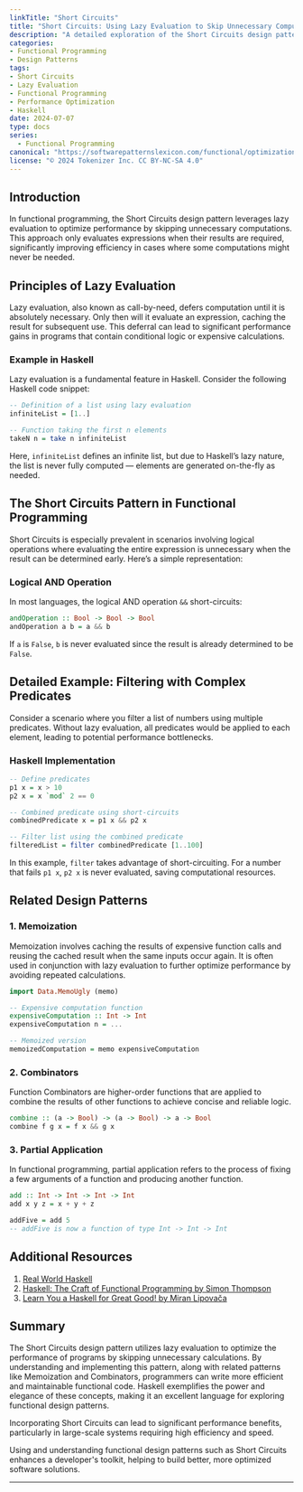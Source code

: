```yaml
---
linkTitle: "Short Circuits"
title: "Short Circuits: Using Lazy Evaluation to Skip Unnecessary Computations"
description: "A detailed exploration of the Short Circuits design pattern in functional programming, its principles, related design patterns, and real-world applications."
categories:
- Functional Programming
- Design Patterns
tags:
- Short Circuits
- Lazy Evaluation
- Functional Programming
- Performance Optimization
- Haskell
date: 2024-07-07
type: docs
series:
  - Functional Programming
canonical: "https://softwarepatternslexicon.com/functional/optimizations/caching-and-specialization/short-circuits"
license: "© 2024 Tokenizer Inc. CC BY-NC-SA 4.0"
---
```


## Introduction

In functional programming, the Short Circuits design pattern leverages lazy evaluation to optimize performance by skipping unnecessary computations. This approach only evaluates expressions when their results are required, significantly improving efficiency in cases where some computations might never be needed.

## Principles of Lazy Evaluation

Lazy evaluation, also known as call-by-need, defers computation until it is absolutely necessary. Only then will it evaluate an expression, caching the result for subsequent use. This deferral can lead to significant performance gains in programs that contain conditional logic or expensive calculations.

### Example in Haskell

Lazy evaluation is a fundamental feature in Haskell. Consider the following Haskell code snippet:

```haskell
-- Definition of a list using lazy evaluation
infiniteList = [1..]

-- Function taking the first n elements
takeN n = take n infiniteList
```

Here, `infiniteList` defines an infinite list, but due to Haskell’s lazy nature, the list is never fully computed — elements are generated on-the-fly as needed.

## The Short Circuits Pattern in Functional Programming

Short Circuits is especially prevalent in scenarios involving logical operations where evaluating the entire expression is unnecessary when the result can be determined early. Here’s a simple representation:

### Logical AND Operation

In most languages, the logical AND operation `&&` short-circuits:
```haskell
andOperation :: Bool -> Bool -> Bool
andOperation a b = a && b
```
If `a` is `False`, `b` is never evaluated since the result is already determined to be `False`.

## Detailed Example: Filtering with Complex Predicates

Consider a scenario where you filter a list of numbers using multiple predicates. Without lazy evaluation, all predicates would be applied to each element, leading to potential performance bottlenecks.

### Haskell Implementation
```haskell
-- Define predicates
p1 x = x > 10
p2 x = x `mod` 2 == 0

-- Combined predicate using short-circuits
combinedPredicate x = p1 x && p2 x

-- Filter list using the combined predicate
filteredList = filter combinedPredicate [1..100]
```
In this example, `filter` takes advantage of short-circuiting. For a number that fails `p1 x`, `p2 x` is never evaluated, saving computational resources.

## Related Design Patterns

### 1. **Memoization**
Memoization involves caching the results of expensive function calls and reusing the cached result when the same inputs occur again. It is often used in conjunction with lazy evaluation to further optimize performance by avoiding repeated calculations.

```haskell
import Data.MemoUgly (memo)

-- Expensive computation function
expensiveComputation :: Int -> Int
expensiveComputation n = ...

-- Memoized version
memoizedComputation = memo expensiveComputation
```

### 2. **Combinators**
Function Combinators are higher-order functions that are applied to combine the results of other functions to achieve concise and reliable logic.

```haskell
combine :: (a -> Bool) -> (a -> Bool) -> a -> Bool
combine f g x = f x && g x
```

### 3. **Partial Application**
In functional programming, partial application refers to the process of fixing a few arguments of a function and producing another function.

```haskell
add :: Int -> Int -> Int -> Int
add x y z = x + y + z

addFive = add 5
-- addFive is now a function of type Int -> Int -> Int
```

## Additional Resources

1. [Real World Haskell](http://book.realworldhaskell.org/)
2. [Haskell: The Craft of Functional Programming by Simon Thompson](https://www.pearson.com/store/p/haskell-the-craft-of-functional-programming/P200000003613)
3. [Learn You a Haskell for Great Good! by Miran Lipovača](http://learnyouahaskell.com/)

## Summary

The Short Circuits design pattern utilizes lazy evaluation to optimize the performance of programs by skipping unnecessary calculations. By understanding and implementing this pattern, along with related patterns like Memoization and Combinators, programmers can write more efficient and maintainable functional code. Haskell exemplifies the power and elegance of these concepts, making it an excellent language for exploring functional design patterns.

Incorporating Short Circuits can lead to significant performance benefits, particularly in large-scale systems requiring high efficiency and speed.

Using and understanding functional design patterns such as Short Circuits enhances a developer's toolkit, helping to build better, more optimized software solutions.

---

